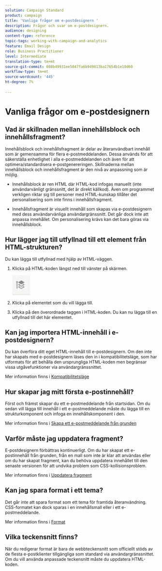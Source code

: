 ```yaml
---
solution: Campaign Standard
product: campaign
title: 'Vanliga frågor om e-postdesignern '
description: Frågor och svar om e-postdesignern.
audience: designing
content-type: reference
topic-tags: working-with-campaign-and-analytics
feature: Email Design
role: Business Practitioner
level: Intermediate
translation-type: tm+mt
source-git-commit: 088b49931ee5047fa6b949813ba17654b1e10d60
workflow-type: tm+mt
source-wordcount: '445'
ht-degree: 7%

---
```



# Vanliga frågor om e-postdesignern

## Vad är skillnaden mellan innehållsblock och innehållsfragment?

Innehållsblock och innehållsfragment är delar av återanvändbart innehåll som är gemensamma för flera e-postmeddelanden. Dessa används för att säkerställa enhetlighet i alla e-postmeddelanden och även för att optimera/standardisera e-postgenereringen. Skillnaderna mellan innehållsblock och innehållsfragment är den nivå av anpassning som är möjlig.

* Innehållsblock är ren HTML där HTML-kod infogas manuellt (inte användarvänligt gränssnitt, det är direkt källkod). Även om programmet verkligen riktar sig till personer med HTML-kunskap tillåter det personalisering som inte finns i innehållsfragment.

* Innehållsfragment är visuellt innehåll som skapas via e-postdesignern med dess användarvänliga användargränssnitt. Det går dock inte att anpassa innehållet. Om personalisering krävs kan det bara göras via innehållsblock.

## Hur lägger jag till utfyllnad till ett element från HTML-strukturen?

Du kan lägga till utfyllnad med hjälp av HTML-väggen.

1. Klicka på HTML-koden längst ned till vänster på skärmen.

   ![](assets/do-not-localize/breadcrumb.png)

1. Klicka på elementet som du vill lägga till.
1. Klicka på den överordnade taggen i HTML-koden.
Du kan nu lägga till en utfyllnad till det här elementet.

## Kan jag importera HTML-innehåll i e-postdesignern?

Du kan överföra ditt eget HTML-innehåll till e-postdesignern. Om den inte har skapats med e-postdesignern läses den in i kompatibilitetsläge, som har utformats för att behålla den ursprungliga HTML-koden men begränsar vissa utgåvefunktioner via användargränssnittet.

Mer information finns i [Kompatibilitetsläge](../../designing/using/using-existing-content.md#compatibility-mode)

## Hur skapar jag mitt första e-postinnehåll?

Först och främst skapar du ett e-postmeddelande från startsidan.
Om du sedan vill lägga till innehåll i ett e-postmeddelande måste du lägga till en strukturkomponent och infoga en innehållskomponent i den.

Mer information finns i [Skapa ett e-postmeddelande från grunden](../../designing/using/quick-start.md#from-scratch-email)

## Varför måste jag uppdatera fragment?

E-postdesignern förbättras kontinuerligt. Om du har skapat ett e-postinnehåll från grunden, från en mall som inte är klar att användas eller om du har skapat fragment, kan du behöva uppdatera innehållet till den senaste versionen för att undvika problem som CSS-kollisionsproblem.

Mer information finns i [Uppdatera fragment](../../designing/using/designing-content-in-adobe-campaign.md#email-designer-updates)

## Kan jag spara format i ett tema?

Det går inte att spara format som ett tema för framtida återanvändning. CSS-formatet kan dock sparas i en innehållsmall eller i ett e-postmeddelande.

Mer information finns i [Format](../../designing/using/styles.md)

## Vilka teckensnitt finns?

När du redigerar format är bara de webbteckensnitt som officiellt stöds av de flesta e-postklienter tillgängliga som standard via användargränssnittet. Om du vill använda anpassade teckensnitt måste du uppdatera HTML-koden.
